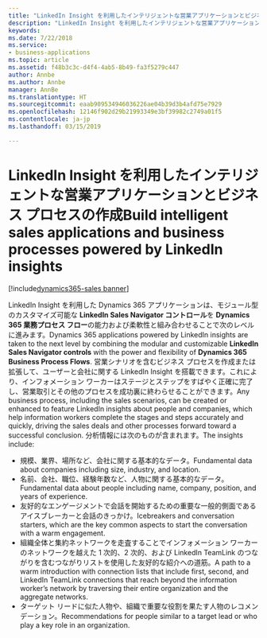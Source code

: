 ```yaml
---
title: "LinkedIn Insight を利用したインテリジェントな営業アプリケーションとビジネス プロセスの作成"
description: "LinkedIn Insight を利用したインテリジェントな営業アプリケーションとビジネス プロセスの作成"
keywords: 
ms.date: 7/22/2018
ms.service:
- business-applications
ms.topic: article
ms.assetid: f48b3c3c-d4f4-4ab5-8b49-fa3f5279c447
author: Annbe
ms.author: Annbe
manager: AnnBe
ms.translationtype: HT
ms.sourcegitcommit: eaab909534946036226ae04b39d3b4afd75e7929
ms.openlocfilehash: 12146f902d29b21993349e3bf39982c2749a01f5
ms.contentlocale: ja-jp
ms.lasthandoff: 03/15/2019

---
```


# <a name="build-intelligent-sales-applications-and-business-processes-powered-by-linkedin-insights"></a><span data-ttu-id="22925-103">LinkedIn Insight を利用したインテリジェントな営業アプリケーションとビジネス プロセスの作成</span><span class="sxs-lookup"><span data-stu-id="22925-103">Build intelligent sales applications and business processes powered by LinkedIn insights</span></span>

[!include[dynamics365-sales banner](../includes/dynamics365-sales.md)]





<span data-ttu-id="22925-104">LinkedIn Insight を利用した Dynamics 365 アプリケーションは、モジュール型のカスタマイズ可能な **LinkedIn Sales Navigator コントロール**を **Dynamics 365 業務プロセス フロー**の能力および柔軟性と組み合わせることで次のレベルに進みます。</span><span class="sxs-lookup"><span data-stu-id="22925-104">Dynamics 365 applications powered by LinkedIn insights are taken to the next level by combining the modular and customizable **LinkedIn Sales Navigator controls** with the power and flexibility of **Dynamics 365 Business Process Flows**.</span></span> <span data-ttu-id="22925-105">営業シナリオを含むビジネス プロセスを作成または拡張して、ユーザーと会社に関する LinkedIn Insight を搭載できます。これにより、インフォメーション ワーカーはステージとステップをすばやく正確に完了し、営業取引とその他のプロセスを成功裏に終わらせることができます。</span><span class="sxs-lookup"><span data-stu-id="22925-105">Any business process, including the sales scenarios, can be created or enhanced to feature LinkedIn insights about people and companies, which help information workers complete the stages and steps accurately and quickly, driving the sales deals and other processes forward toward a successful conclusion.</span></span> <span data-ttu-id="22925-106">分析情報には次のものが含まれます。</span><span class="sxs-lookup"><span data-stu-id="22925-106">The insights include:</span></span>

-   <span data-ttu-id="22925-107">規模、業界、場所など、会社に関する基本的なデータ。</span><span class="sxs-lookup"><span data-stu-id="22925-107">Fundamental data about companies including size, industry, and location.</span></span>
-   <span data-ttu-id="22925-108">名前、会社、職位、経験年数など、人物に関する基本的なデータ。</span><span class="sxs-lookup"><span data-stu-id="22925-108">Fundamental data about people including name, company, position, and years of experience.</span></span>
-   <span data-ttu-id="22925-109">友好的なエンゲージメントで会話を開始するための重要な一般的側面であるアイスブレーカーと会話のきっかけ。</span><span class="sxs-lookup"><span data-stu-id="22925-109">Icebreakers and conversation starters, which are the key common aspects to start the conversation with a warm engagement.</span></span>
-   <span data-ttu-id="22925-110">組織全体と集約ネットワークを走査することでインフォメーション ワーカーのネットワークを越えた 1 次的、2 次的、および LinkedIn TeamLink のつながりを含むつながりリストを使用した友好的な紹介への道筋。</span><span class="sxs-lookup"><span data-stu-id="22925-110">A path to a warm introduction with connection lists that include first, second, and LinkedIn TeamLink connections that reach beyond the information worker’s network by traversing their entire organization and the aggregate networks.</span></span>
-   <span data-ttu-id="22925-111">ターゲット リードに似た人物や、組織で重要な役割を果たす人物のレコメンデーション。</span><span class="sxs-lookup"><span data-stu-id="22925-111">Recommendations for people similar to a target lead or who play a key role in an organization.</span></span>



